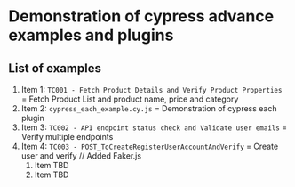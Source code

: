 # Demonstration of cypress advance examples and plugins

## List of examples

1. Item 1: `TC001 - Fetch Product Details and Verify Product Properties` = Fetch Product List and product name, price and category
2. Item 2: `cypress_each_example.cy.js` = Demonstration of cypress each plugin
3. Item 3: `TC002 - API endpoint status check and Validate user emails` = Verify multiple endpoints
4. Item 4: `TC003 - POST_ToCreateRegisterUserAccountAndVerify` = Create user and verify // Added Faker.js
   1. Item TBD
   2. Item TBD
